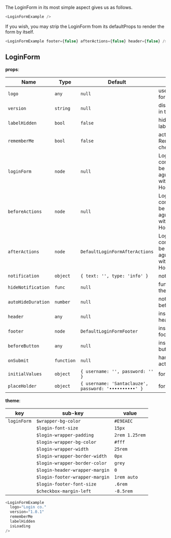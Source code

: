 The LoginForm in its most simple aspect gives us as follows.

```js
<LoginFormExample />
```

If you wish, you may strip the LoginForm from its defaultProps to render the form by itself.

```js
<LoginFormExample footer={false} afterActions={false} header={false} />
```

## LoginForm

**props**:

| Name                | Type       | Default                        | Description               |
|---------------------|------------|--------------------------------|---------------------------|
| `logo`              | `any`      | `null`                           | used under the form title |
| `version`           | `string`   | `null`                           | display the version in the form footer   |
| `labelHidden`       | `bool`     | `false`                          | hide the input labels.   |
| `rememberMe`        | `bool`     | `false`                          | activate the Remember me checkbox   |
| `loginForm`         | `node`     | `null`                           | LoginForm component, should be passed as agurment to the withFormWrapper(), Hoc |
| `beforeActions`     | `node`     | `null`                           | LoginForm component, should be passed as agurment to the withFormWrapper(), Hoc |
| `afterActions`      | `node`     | `DefaultLoginFormAfterActions`                          | LoginForm component, should be passed as agurment to the withFormWrapper(), Hoc |
| `notification`      | `object`   | `{ text: '', type: 'info' }`     | notification system |
| `hideNotification`  | `func`     | `null`                          | function hooked at the closing alert |
| `autoHideDuration`  | `number`   | `null`                          | notification delay before hidding |
| `header`            | `any`      | `null`                           | inserted in the header |
| `footer`            | `node`     | `DefaultLoginFormFooter`                           | inserted in the footer |
| `beforeButton`      | `any`      | `null`                           | inserted before the button |
| `onSubmit`          | `function` | `null`                           | handle onSubmit action    |
| `initialValues`     | `object`   | `{ username: '', password: '' }` | form initial values                 |
| `placeHolder`       | `object`   | `{ username: 'Santaclauze', password: '••••••••••' }` | form initial values                 |


**theme**:

| key         | sub-key                         | value                             |
|-------------|---------------------------------|-----------------------------------|
| `loginForm` | `$wrapper-bg-color`             | `#E9EAEC`                         |
|             | `$login-font-size`              | `15px`                            |
|             | `$login-wrapper-padding`        | `2rem 1.25rem`                    |
|             | `$login-wrapper-bg-color`       | `#fff`                            |
|             | `$login-wrapper-width`          | `25rem`                           |
|             | `$login-wrapper-border-width`   | `0px`                             |
|             | `$login-wrapper-border-color`   | `grey`                            |
|             | `$login-header-wrapper-margin`  | `0`                               |
|             | `$login-footer-wrapper-margin`  | `1rem auto`                       |
|             | `$login-footer-font-size`       | `.6rem`                           |
|             | `$checkbox-margin-left`         | `-8.5rem`                         |
      
```js
<LoginFormExample
  logo="Login co." 
  version="1.0.1"
  rememberMe
  labelHidden
  isLoading
/>
```

